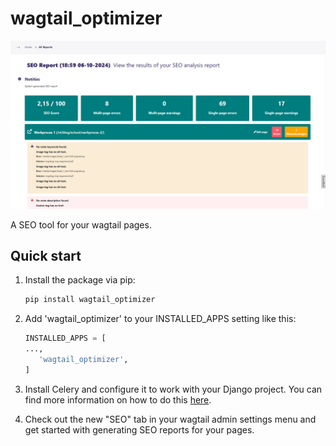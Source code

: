 wagtail_optimizer
================

![1728371540422](.github/images/README/1728371540422.png)

A SEO tool for your wagtail pages.

Quick start
-----------

1. Install the package via pip:

   ```bash
   pip install wagtail_optimizer
   ```

2. Add 'wagtail_optimizer' to your INSTALLED_APPS setting like this:

    ```python
    INSTALLED_APPS = [
    ...,
       'wagtail_optimizer',
    ]
    ```

3. Install Celery and configure it to work with your Django project.
   You can find more information on how to do this [here](http://docs.celeryproject.org/en/latest/django/index.html).

4. Check out the new "SEO" tab in your wagtail admin settings menu and get started with generating SEO reports for your pages.
